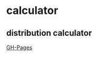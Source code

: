 # calculator
 distribution  calculator
----


[GH-Pages](https://stanislavv01.github.io/calculator/)
